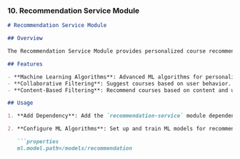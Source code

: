 
### 10. **Recommendation Service Module**

```markdown
# Recommendation Service Module

## Overview

The Recommendation Service Module provides personalized course recommendations using machine learning algorithms.

## Features

- **Machine Learning Algorithms**: Advanced ML algorithms for personalized recommendations.
- **Collaborative Filtering**: Suggest courses based on user behavior.
- **Content-Based Filtering**: Recommend courses based on content and user preferences.

## Usage

1. **Add Dependency**: Add the `recommendation-service` module dependency to your microservices.

2. **Configure ML Algorithms**: Set up and train ML models for recommendations.

   ```properties
   ml.model.path=/models/recommendation
